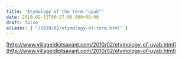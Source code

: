 ```yaml
---
title: 'Etymology of the term "uyab"'
date: 2010-02-13T00:57:00.000+08:00
draft: false
aliases: [ "/2010/02/etymology-of-term.html" ]
---
```


[http://www.villageidiotsavant.com/2010/02/etymology-of-uyab.html](http://www.villageidiotsavant.com/2010/02/etymology-of-uyab.html)